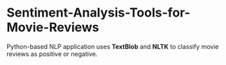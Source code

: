 # Sentiment-Analysis-Tools-for-Movie-Reviews
Python-based NLP application uses **TextBlob** and **NLTK** to classify movie reviews as positive or negative.
